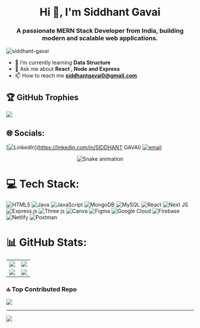 <h1 align="center">Hi 👋, I'm Siddhant Gavai</h1>
<h3 align="center">A passionate MERN Stack Developer from India, building modern and scalable web applications.</h3>
 
<p align="left">  
  <img src="https://komarev.com/ghpvc/?username=siddhant-gavai&label=Profile%20views&color=0e75b6&style=flat" alt="siddhant-gavai" />       
</p>    
  
- 🌱 I’m currently learning **Data Structure**
- 💬 Ask me about **React , Node and Express** 
- 📫 How to reach me **siddhantgavai0@gmail.com**

## 🏆 GitHub Trophies
![](https://github-profile-trophy.vercel.app/?username=siddhant-gavai&theme=radical&no-frame=false&no-bg=true&margin-w=4)

## 🌐 Socials:
[![LinkedIn](https://img.shields.io/badge/LinkedIn-%230077B5.svg?logo=linkedin&logoColor=white)](https://linkedin.com/in/SIDDHANT GAVAI) 
[![email](https://img.shields.io/badge/Email-D14836?logo=gmail&logoColor=white)](mailto:siddhantgavai0@gmail.com) 

<!-- Snake Game Repo View -->
<div align="center">
  <img src="https://profile-readme-generator.com/assets/snake.svg" alt="Snake animation" />
</div>

# 💻 Tech Stack:
![HTML5](https://img.shields.io/badge/html5-%23E34F26.svg?style=for-the-badge&logo=html5&logoColor=white) 
![Java](https://img.shields.io/badge/java-%23ED8B00.svg?style=for-the-badge&logo=openjdk&logoColor=white) 
![JavaScript](https://img.shields.io/badge/javascript-%23323330.svg?style=for-the-badge&logo=javascript&logoColor=%23F7DF1E) 
![MongoDB](https://img.shields.io/badge/MongoDB-%234ea94b.svg?style=for-the-badge&logo=mongodb&logoColor=white) 
![MySQL](https://img.shields.io/badge/mysql-4479A1.svg?style=for-the-badge&logo=mysql&logoColor=white) 
![React](https://img.shields.io/badge/react-%2320232a.svg?style=for-the-badge&logo=react&logoColor=%2361DAFB) 
![Next JS](https://img.shields.io/badge/Next-black?style=for-the-badge&logo=next.js&logoColor=white) 
![Express.js](https://img.shields.io/badge/express.js-%23404d59.svg?style=for-the-badge&logo=express&logoColor=%2361DAFB) 
![Three js](https://img.shields.io/badge/threejs-black?style=for-the-badge&logo=three.js&logoColor=white) 
![Canva](https://img.shields.io/badge/Canva-%2300C4CC.svg?style=for-the-badge&logo=Canva&logoColor=white) 
![Figma](https://img.shields.io/badge/figma-%23F24E1E.svg?style=for-the-badge&logo=figma&logoColor=white) 
![Google Cloud](https://img.shields.io/badge/GoogleCloud-%234285F4.svg?style=for-the-badge&logo=google-cloud&logoColor=white) 
![Firebase](https://img.shields.io/badge/firebase-%23039BE5.svg?style=for-the-badge&logo=firebase) 
![Netlify](https://img.shields.io/badge/netlify-%23000000.svg?style=for-the-badge&logo=netlify&logoColor=#00C7B7) 
![Postman](https://img.shields.io/badge/Postman-FF6C37?style=for-the-badge&logo=postman&logoColor=white)

# 📊 GitHub Stats:
<div align="center">

<table>
<tr>
<td>
<img src="https://github-readme-stats.vercel.app/api?username=siddhant-gavai&theme=dark&hide_border=false&include_all_commits=true&count_private=false" />
</td>
<td>
<img src="https://nirzak-streak-stats.vercel.app/?user=siddhant-gavai&theme=dark&hide_border=false" />
</td>
</tr>
<tr>
<td>
<img src="https://quotes-github-readme.vercel.app/api?type=horizontal&theme=radical" />
</td>
<td>
<img src="https://github-readme-stats.vercel.app/api/top-langs/?username=siddhant-gavai&theme=dark&hide_border=false&include_all_commits=true&count_private=false&layout=compact" />
</td>
</tr>
</table>

</div>

### 🔝 Top Contributed Repo
![](https://github-contributor-stats.vercel.app/api?username=siddhant-gavai&limit=5&theme=dark&combine_all_yearly_contributions=true)

---
[![](https://visitcount.itsvg.in/api?id=siddhant-gavai&icon=0&color=0)](https://visitcount.itsvg.in)

<!-- Proudly created with GPRM ( https://gprm.itsvg.in ) -->

